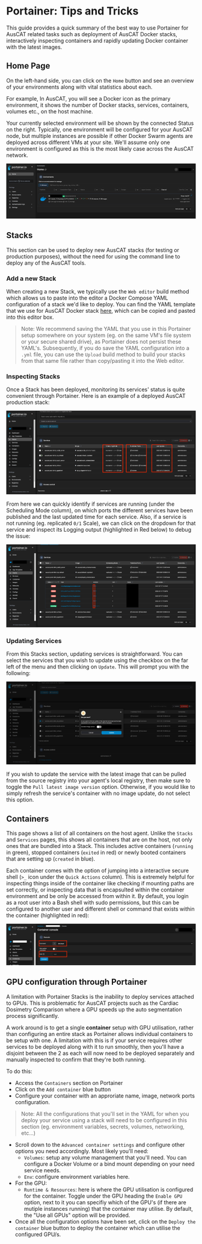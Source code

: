 # Portainer: Tips and Tricks

This guide provides a quick summary of the best way to use Portainer for AusCAT related tasks such as deployment of AusCAT Docker stacks, interactively inspecting containers and rapidly updating Docker container with the latest images.
## Home Page  

On the left-hand side, you can click on the `Home` button and see an overview of your environments along with vital statistics about each.

For example, In AusCAT, you will see a Docker icon as the primary environment, it shows the number of Docker stacks, services, containers, volumes etc., on the host machine.

Your currently selected environment will be shown by the connected Status on the right. Typically, one environment will be configured for your AusCAT node, but multiple instances are possible if other Docker Swarm agents are deployed across different VMs at your site. We'll assume only one environment is configured as this is the most likely case across the AusCAT network.

![Portainer home screen](images/Portainer_1.png)

## Stacks  

This section can be used to deploy new AusCAT stacks (for testing or production purposes), without the need for using the command line to deploy any of the AusCAT tools. 

### Add a new Stack 

When creating a new Stack, we typically use the `Web editor` build method which allows us to paste into the editor a Docker Compose YAML configuration of a stack we'd like to deploy. You can find the YAML template that we use for AusCAT Docker stack [here](https://github.com/AustralianCancerDataNetwork/auscat_installation/blob/main/docker-compose.yml), which can be copied and pasted into this editor box.

> Note: We recommend saving the YAML that you use in this Portainer setup somewhere on your system (eg. on the same VM's file system or your secure shared drive), as Portainer does not persist these YAML's. Subsequently, if you do save the YAML configuration into a `.yml` file, you can use the `Upload` build method to build your stacks from that same file rather than copy/pasting it into the Web editor.

### Inspecting Stacks 

Once a Stack has been deployed, monitoring its services' status is quite convenient through Portainer. Here is an example of a deployed AusCAT production stack:

![Portainer example stack](images/Portainer_2.png)

From here we can quickly identify if services are running (under the Scheduling Mode column), on which ports the different services have been published and the last updated time for each service. Also, if a service is not running (eg. replicated `0/1` Scale), we can click on the dropdown for that service and inspect its Logging output (highlighted in Red below) to debug the issue:

![Portainer logging section](images/Portainer_3.png)

### Updating Services

From this Stacks section, updating services is straightforward. You can select the services that you wish to update using the checkbox on the far left of the menu and then clicking on `Update`. This will prompt you with the following:

![Portainer update service](images/Portainer_4.png)

If you wish to update the service with the latest image that can be pulled from the source registry into your agent's local registry, then make sure to toggle the `Pull latest image version` option. Otherwise, if you would like to simply refresh the service's container with no image update, do not select this option.

## Containers 

This page shows a list of all containers on the host agent. Unlike the `Stacks` and `Services` pages, this shows all containers that are on the host, not only ones that are bundled into a Stack. This includes active containers (`running` in green), stopped containers (`exited` in red) or newly booted containers that are setting up (`created` in blue).

Each container comes with the option of jumping into a interactive secure shell (`>_` icon under the `Quick Actions` column). This is extremely helpful for inspecting things inside of the container like checking if mounting paths are set correctly, or inspecting data that is encapsulted within the container environment and be only be accessed from within it. By default, you login as a root user into a Bash shell with sudo permissions, but this can be configured to another user and different shell or command that exists within the container (highlighted in red):

![Portainer containers](images/Portainer_5.png)

## GPU configuration through Portainer

A limitation with Portainer Stacks is the inability to deploy services attached to GPUs. This is problematic for AusCAT projects such as the Cardiac Dosimetry Comparison where a GPU speeds up the auto segmentation process significantly.

A work around is to get a single **container** setup with GPU utilisation, rather than configuring an entire stack as Portainer allows individual containers to be setup with one. A limitation with this is if your service requires other services to be deployed along with it to run smoothly, then you'll have a disjoint between the 2 as each will now need to be deployed separately and manually inspected to confirm that they're both running. 

To do this:
- Access the `Containers` section on Portainer
- Click on the `Add container` blue button
- Configure your container with an approriate name, image, network ports configuration.
> Note: All the configurations that you'll set in the YAML for when you deploy your service using a stack will need to be configured in this section (eg. environment variables, secrets, volumes, networking, etc...)
- Scroll down to the `Advanced container settings` and configure other options you need accordingly. Most likely you'll need:
    * `Volumes`: setup any volume management that you'll need. You can configure a Docker Volume or a bind mount depending on your need service needs.
    * `Env`: configure environment variables here.
- For the GPU:
    * `Runtime & Resources`: here is where the GPU utilisation is configured for the container. Toggle under the GPU heading the `Enable GPU` option, next to it you can specifiy which of the GPU's (if there are mutiple instances running) that the container may utilise. By default, the "Use all GPUs" option will be provided.
- Once all the configuration options have been set, click on the `Deploy the container` blue button to deploy the container which can utilise the configured GPU/s.
